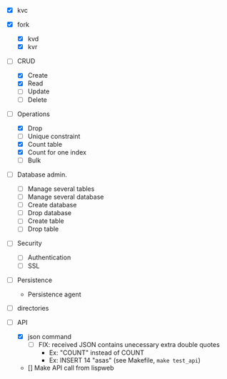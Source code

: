 - [x] kvc
- [x] fork
  - [x] kvd
  - [x] kvr  
- [ ] CRUD 
  - [x] Create
  - [x] Read
  - [ ] Update 
  - [ ] Delete 
- [ ] Operations
  - [x] Drop
  - [ ] Unique constraint 
  - [x] Count table
  - [x] Count for one index
  - [ ] Bulk
- [ ] Database admin.
  - [ ] Manage several tables 
  - [ ] Manage several database 
  - [ ] Create database 
  - [ ] Drop database 
  - [ ] Create table 
  - [ ] Drop table 
- [ ] Security
  - [ ] Authentication
  - [ ] SSL
- [ ] Persistence
  - Persistence agent

- [ ] directories
- [ ] API
  - [x] json command
    - [ ] FIX: received JSON contains unecessary extra double quotes 
      - Ex: "COUNT" instead of COUNT
      - Ex: INSERT 14 "asas" (see Makefile, `make test_api`)
  - [] Make API call from lispweb 
